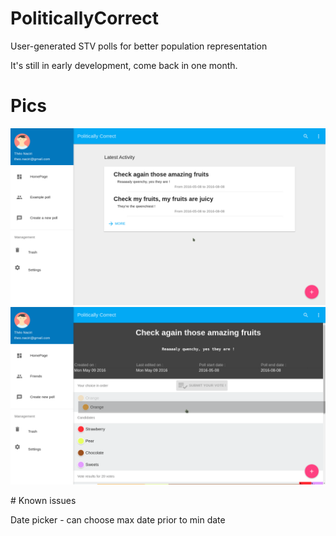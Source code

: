 # PoliticallyCorrect
User-generated STV polls for better population representation

It's still in early development, come back in one month.

# Pics
<p align="center">
  <img src="demo/Screenshot_2016-05-13_16-49-06.png"/>
  <img src="demo/Screenshot_2016-05-13_16-48-00.png"/>
</p>
# Known issues

Date picker - can choose max date prior to min date